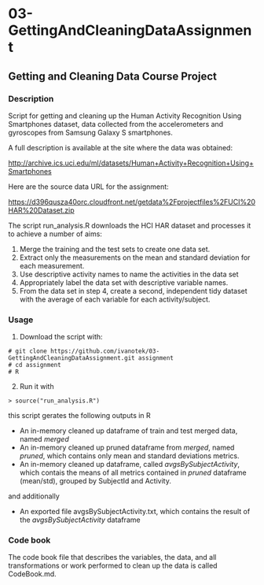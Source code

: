 
# 03-GettingAndCleaningDataAssignment

## Getting and Cleaning Data Course Project

### Description

Script for getting and cleaning up the Human Activity Recognition Using Smartphones dataset, data collected from the accelerometers and gyroscopes from Samsung Galaxy S smartphones. 

A full description is available at the site where the data was obtained:

http://archive.ics.uci.edu/ml/datasets/Human+Activity+Recognition+Using+Smartphones

Here are the source data URL for the assignment:

https://d396qusza40orc.cloudfront.net/getdata%2Fprojectfiles%2FUCI%20HAR%20Dataset.zip 

The script run_analysis.R downloads the HCI HAR dataset and processes it to achieve a number of aims:

1. Merge the training and the test sets to create one data set. 
2. Extract only the measurements on the mean and standard deviation for each measurement. 
3. Use descriptive activity names to name the activities in the data set 
4. Appropriately label the data set with descriptive variable names. 
5. From the data set in step 4, create a second, independent tidy dataset with the average of each variable for each activity/subject.

### Usage


1. Download the script with:
```
# git clone https://github.com/ivanotek/03-GettingAndCleaningDataAssignment.git assignment
# cd assignment
# R
```

2. Run it with
```
> source("run_analysis.R")
```

this script gerates the following outputs in R

* An in-memory cleaned up dataframe of train and test merged data, named *merged*
* An in-memory cleaned up pruned dataframe from *merged*, named *pruned*, which contains only mean and standard deviations metrics. 
* An in-memory cleaned up dataframe, called *avgsBySubjectActivity*, which contais the means of all metrics contained in *pruned* dataframe (mean/std), grouped by SubjectId and Activity.

and additionally

* An exported file avgsBySubjectActivity.txt, which contains the result of the *avgsBySubjectActivity* dataframe

### Code book

The code book file that describes the variables, the data, and all transformations or work performed to clean up the data is called CodeBook.md.

